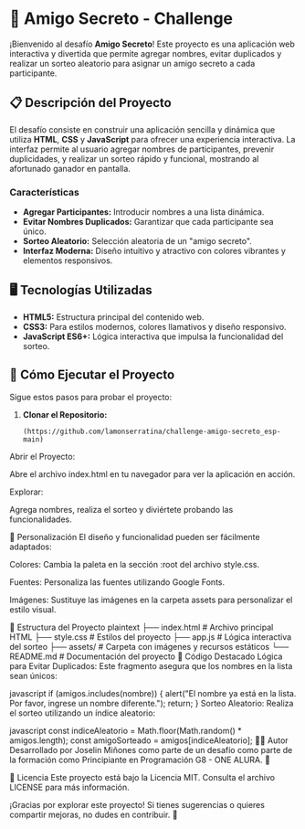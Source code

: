 # 🎁 Amigo Secreto - Challenge

¡Bienvenido al desafío **Amigo Secreto**! Este proyecto es una aplicación web interactiva y divertida que permite agregar nombres, evitar duplicados y realizar un sorteo aleatorio para asignar un amigo secreto a cada participante.

## 📋 Descripción del Proyecto

El desafío consiste en construir una aplicación sencilla y dinámica que utiliza **HTML**, **CSS** y **JavaScript** para ofrecer una experiencia interactiva. La interfaz permite al usuario agregar nombres de participantes, prevenir duplicidades, y realizar un sorteo rápido y funcional, mostrando al afortunado ganador en pantalla.

### Características
- **Agregar Participantes:** Introducir nombres a una lista dinámica.
- **Evitar Nombres Duplicados:** Garantizar que cada participante sea único.
- **Sorteo Aleatorio:** Selección aleatoria de un "amigo secreto".
- **Interfaz Moderna:** Diseño intuitivo y atractivo con colores vibrantes y elementos responsivos.

## 🖥️ Tecnologías Utilizadas

- **HTML5:** Estructura principal del contenido web.
- **CSS3:** Para estilos modernos, colores llamativos y diseño responsivo.
- **JavaScript ES6+:** Lógica interactiva que impulsa la funcionalidad del sorteo.

## 🚀 Cómo Ejecutar el Proyecto

Sigue estos pasos para probar el proyecto:

1. **Clonar el Repositorio:**
   ```bash[
   (https://github.com/lamonserratina/challenge-amigo-secreto_esp-main)

Abrir el Proyecto:

Abre el archivo index.html en tu navegador para ver la aplicación en acción.

Explorar:

Agrega nombres, realiza el sorteo y diviértete probando las funcionalidades.

🌈 Personalización
El diseño y funcionalidad pueden ser fácilmente adaptados:

Colores: Cambia la paleta en la sección :root del archivo style.css.

Fuentes: Personaliza las fuentes utilizando Google Fonts.

Imágenes: Sustituye las imágenes en la carpeta assets para personalizar el estilo visual.

📂 Estructura del Proyecto
plaintext
├── index.html        # Archivo principal HTML
├── style.css         # Estilos del proyecto
├── app.js            # Lógica interactiva del sorteo
├── assets/           # Carpeta con imágenes y recursos estáticos
└── README.md         # Documentación del proyecto
📝 Código Destacado
Lógica para Evitar Duplicados:
Este fragmento asegura que los nombres en la lista sean únicos:

javascript
if (amigos.includes(nombre)) {
    alert("El nombre ya está en la lista. Por favor, ingrese un nombre diferente.");
    return;
}
Sorteo Aleatorio:
Realiza el sorteo utilizando un índice aleatorio:

javascript
const indiceAleatorio = Math.floor(Math.random() * amigos.length);
const amigoSorteado = amigos[indiceAleatorio];
🧑‍💻 Autor
Desarrollado por Joselin Miñones como parte de un desafío como parte de la formación como Principiante en Programación G8 - ONE ALURA. 🚀

📜 Licencia
Este proyecto está bajo la Licencia MIT. Consulta el archivo LICENSE para más información.

¡Gracias por explorar este proyecto! Si tienes sugerencias o quieres compartir mejoras, no dudes en contribuir. 🎉
